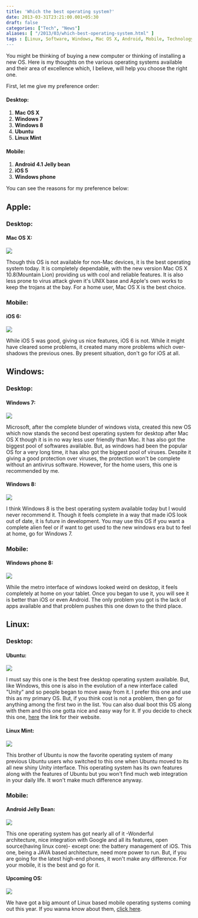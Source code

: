 ```yaml
---
title: 'Which the best operating system?'
date: 2013-03-31T23:21:00.001+05:30
draft: false
categories: ["Tech", "News"]
aliases: [ "/2013/03/which-best-operating-system.html" ]
tags : [Linux, Software, Windows, Mac OS X, Android, Mobile, Technology, iOS 6, Operating systems, How To's, Ubuntu, Apple, Desktop, Windows phone]
---
```


You might be thinking of buying a new computer or thinking of installing a new OS. Here is my thoughts on the various operating systems available and their area of excellence which, I believe, will help you choose the right one.  
  
First, let me give my preference order:  
  

#### Desktop:

1.  **Mac OS X**
2.  **Windows 7**
3.  **Windows 8**
4.  **Ubuntu**
5.  **Linux Mint**

#### Mobile:

1.  **Android 4.1 Jelly bean**
2.  **iOS 5**
3.  **Windows phone**

You can see the reasons for my preference below:  

Apple:
------

  

### Desktop:

  

#### Mac OS X:

[![](https://2.bp.blogspot.com/-8pJTWJeg6ig/UVbd7H_6YbI/AAAAAAAAAb0/4RIBmnUgcvU/s1600/overview_hero2.jpg)](https://2.bp.blogspot.com/-8pJTWJeg6ig/UVbd7H_6YbI/AAAAAAAAAb0/4RIBmnUgcvU/s1600/overview_hero2.jpg)

  

Though this OS is not available for non-Mac devices, it is the best operating system today. It is completely dependable, with the new version Mac OS X 10.8(Mountain Lion) providing us with cool and reliable features. It is also less prone to virus attack given it's UNIX base and Apple's own works to keep the trojans at the bay. For a home user, Mac OS X is the best choice.

  

### Mobile:

  

#### iOS 6:

[![](https://1.bp.blogspot.com/-xeNDExni3So/UVbhqkGDocI/AAAAAAAAAcE/i2f8jVzVoEU/s1600/ios6.jpg)](https://1.bp.blogspot.com/-xeNDExni3So/UVbhqkGDocI/AAAAAAAAAcE/i2f8jVzVoEU/s1600/ios6.jpg)

While iOS 5 was good, giving us nice features, iOS 6 is not. While it might have cleared some problems, it created many more problems which over-shadows the previous ones. By present situation, don't go for iOS at all.

  

Windows:
--------

  

### Desktop:

  

#### Windows 7:

[![](https://2.bp.blogspot.com/-cO9cuXTYnEk/UVbnHaOR7RI/AAAAAAAAAcU/ZHkJNpKd7oU/s1600/win7_full_desktop.jpg)](https://2.bp.blogspot.com/-cO9cuXTYnEk/UVbnHaOR7RI/AAAAAAAAAcU/ZHkJNpKd7oU/s1600/win7_full_desktop.jpg)

  

Microsoft, after the complete blunder of windows vista, created this new OS which now stands the second best operating system for desktop after Mac OS X though it is in no way less user friendly than Mac. It has also got the biggest pool of softwares available. But, as windows had been the popular OS for a very long time, it has also got the biggest pool of viruses. Despite it giving a good protection over viruses, the protection won't be complete without an antivirus software. However, for the home users, this one is recommended by me.  
  

#### Windows 8:

[![](https://1.bp.blogspot.com/-ArF5wAWdpV0/UVblEaTM4yI/AAAAAAAAAcM/leiikG7Iy-8/s1600/Windows-8.jpg)](https://1.bp.blogspot.com/-ArF5wAWdpV0/UVblEaTM4yI/AAAAAAAAAcM/leiikG7Iy-8/s1600/Windows-8.jpg)

  

I think Windows 8 is the best operating system available today but I would never recommend it. Though it feels complete in a way that made iOS look out of date, it is future in development. You may use this OS if you want a complete alien feel or if want to get used to the new windows era but to feel at home, go for Windows 7.  
  
  

### Mobile:

  

#### Windows phone 8:

[![](https://3.bp.blogspot.com/-20tV_2wscDQ/UVf3a8kij5I/AAAAAAAAAdk/uDF2erY7CMQ/s1600/surface-tablet-running-windows-phone-81.jpg)](https://3.bp.blogspot.com/-20tV_2wscDQ/UVf3a8kij5I/AAAAAAAAAdk/uDF2erY7CMQ/s1600/surface-tablet-running-windows-phone-81.jpg)

  

While the metro interface of windows looked weird on desktop, it feels completely at home on your tablet. Once you began to use it, you will see it is better than iOS or even Android. The only problem you got is the lack of apps available and that problem pushes this one down to the third place.

  

Linux:
------

  

### Desktop:

  

#### Ubuntu:

![](https://4.bp.blogspot.com/-SYm4bzE4fKo/UVbtcHvhH-I/AAAAAAAAAck/vIDURv4bPkg/s1600/ubuntu.jpg)

  

I must say this one is the best free desktop operating system available. But, like Windows, this one is also in the evolution of a new interface called "Unity" and so people began to move away from it. I prefer this one and use this as my primary OS. But, if you think cost is not a problem, then go for anything among the first two in the list. You can also dual boot this OS along with them and this one gotta nice and easy way for it. If you decide to check this one, [here](https://www.ubuntu.com/) the link for their website.

  

#### Linux Mint:

[![](https://3.bp.blogspot.com/-nnJjGhY21q4/UVfwTvuGN8I/AAAAAAAAAc0/eWCTf1TTBCU/s1600/ss1.jpeg)](https://3.bp.blogspot.com/-nnJjGhY21q4/UVfwTvuGN8I/AAAAAAAAAc0/eWCTf1TTBCU/s1600/ss1.jpeg)

  

This brother of Ubuntu is now the favorite operating system of many previous Ubuntu users who switched to this one when Ubuntu moved to its all new shiny Unity interface. This operating system has its own features along with the features of Ubuntu but you won't find much web integration in your daily life. It won't make much difference anyway.

  

### Mobile:

  

#### Android Jelly Bean:

[![](https://4.bp.blogspot.com/-dorBnnhlf0w/UVfyRbQWJRI/AAAAAAAAAdA/Xgk-JFL97HM/s1600/jelly.jpg)](https://4.bp.blogspot.com/-dorBnnhlf0w/UVfyRbQWJRI/AAAAAAAAAdA/Xgk-JFL97HM/s1600/jelly.jpg)

  

This one operating system has got nearly all of it -Wonderful architecture, nice integration with Google and all its features, open source(having linux core)- except one: the battery management of iOS. This one, being a JAVA based architecture, need more power to run. But, if you are going for the latest high-end phones, it won't make any difference. For your mobile, it is the best and go for it.

  

#### Upcoming OS:

[![](https://2.bp.blogspot.com/-NWhZOBrijRw/UVf0G4xpqRI/AAAAAAAAAdU/TIXY7LSU2e8/s1600/upcom.jpg)](https://2.bp.blogspot.com/-NWhZOBrijRw/UVf0G4xpqRI/AAAAAAAAAdU/TIXY7LSU2e8/s1600/upcom.jpg)

We have got a big amount of Linux based mobile operating systems coming out this year. If you wanna know about them, [click here](https://www.technologyinfinite.blogspot.in/2013/03/mobile-operating-systems-of-2013.html).